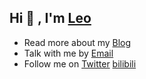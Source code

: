 ## Hi 👋 , I'm [Leo](https://wangrunlin.com/)

- Read more about my [Blog](https://wangrunlin.com/blog)
- Talk with me by [Email](mailto:leo@wangrunlin.com)
- Follow me on [Twitter](https://twitter.com/Leo36363824) [bilibili](https://space.bilibili.com/294989861)
